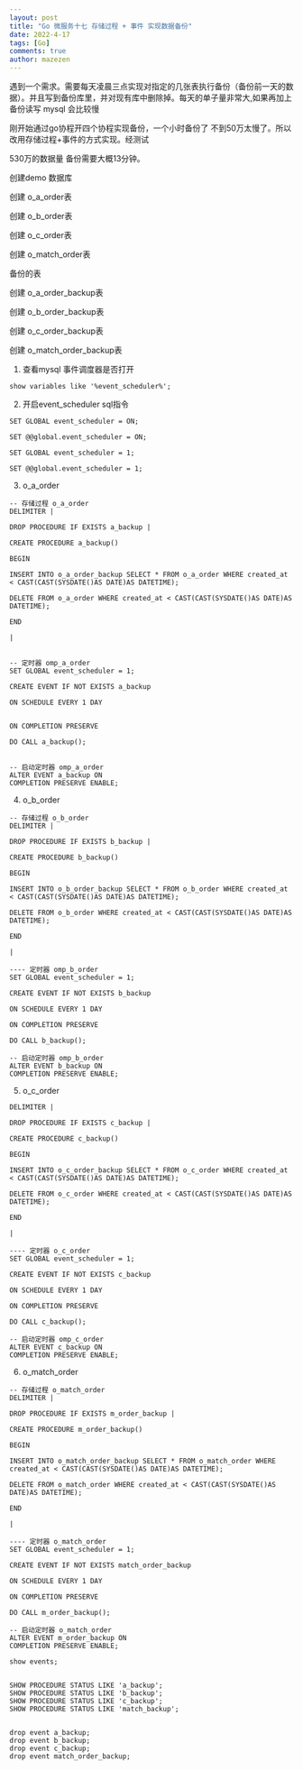 ```yaml
---
layout: post
title: "Go 微服务十七 存储过程 + 事件 实现数据备份"
date: 2022-4-17
tags: [Go]
comments: true
author: mazezen
---
```



遇到一个需求。需要每天凌晨三点实现对指定的几张表执行备份（备份前一天的数据）。并且写到备份库里，并对现有库中删除掉。每天的单子量非常大,如果再加上备份读写 mysql 会比较慢

刚开始通过go协程开四个协程实现备份，一个小时备份了 不到50万太慢了。所以改用存储过程+事件的方式实现。经测试

530万的数据量 备份需要大概13分钟。



创建demo 数据库

创建 o_a_order表

创建 o_b_order表

创建 o_c_order表

创建 o_match_order表



 备份的表

创建 o_a_order_backup表

创建 o_b_order_backup表

创建 o_c_order_backup表

创建 o_match_order_backup表



1. 查看mysql 事件调度器是否打开

```mysql
show variables like '%event_scheduler%';
```

2. 开启event_scheduler sql指令

```mysql
SET GLOBAL event_scheduler = ON;

SET @@global.event_scheduler = ON;

SET GLOBAL event_scheduler = 1;

SET @@global.event_scheduler = 1;

```

3. o_a_order

```mysql
-- 存储过程 o_a_order
DELIMITER |

DROP PROCEDURE IF EXISTS a_backup |

CREATE PROCEDURE a_backup()

BEGIN

INSERT INTO o_a_order_backup SELECT * FROM o_a_order WHERE created_at < CAST(CAST(SYSDATE()AS DATE)AS DATETIME);

DELETE FROM o_a_order WHERE created_at < CAST(CAST(SYSDATE()AS DATE)AS DATETIME);

END

|


-- 定时器 omp_a_order
SET GLOBAL event_scheduler = 1;

CREATE EVENT IF NOT EXISTS a_backup

ON SCHEDULE EVERY 1 DAY


ON COMPLETION PRESERVE

DO CALL a_backup();


-- 启动定时器 omp_a_order
ALTER EVENT a_backup ON
COMPLETION PRESERVE ENABLE;

```

4. o_b_order

```mysql
-- 存储过程 o_b_order
DELIMITER |

DROP PROCEDURE IF EXISTS b_backup |

CREATE PROCEDURE b_backup()

BEGIN

INSERT INTO o_b_order_backup SELECT * FROM o_b_order WHERE created_at < CAST(CAST(SYSDATE()AS DATE)AS DATETIME);

DELETE FROM o_b_order WHERE created_at < CAST(CAST(SYSDATE()AS DATE)AS DATETIME);

END

|

---- 定时器 omp_b_order
SET GLOBAL event_scheduler = 1;

CREATE EVENT IF NOT EXISTS b_backup

ON SCHEDULE EVERY 1 DAY

ON COMPLETION PRESERVE

DO CALL b_backup();

-- 启动定时器 omp_b_order
ALTER EVENT b_backup ON
COMPLETION PRESERVE ENABLE;
```

5. o_c_order

```mysql
DELIMITER |

DROP PROCEDURE IF EXISTS c_backup |

CREATE PROCEDURE c_backup()

BEGIN

INSERT INTO o_c_order_backup SELECT * FROM o_c_order WHERE created_at < CAST(CAST(SYSDATE()AS DATE)AS DATETIME);

DELETE FROM o_c_order WHERE created_at < CAST(CAST(SYSDATE()AS DATE)AS DATETIME);

END

|

---- 定时器 o_c_order
SET GLOBAL event_scheduler = 1;

CREATE EVENT IF NOT EXISTS c_backup

ON SCHEDULE EVERY 1 DAY

ON COMPLETION PRESERVE

DO CALL c_backup();

-- 启动定时器 omp_c_order
ALTER EVENT c_backup ON
COMPLETION PRESERVE ENABLE;
```

6. o_match_order

```mysql
-- 存储过程 o_match_order
DELIMITER |

DROP PROCEDURE IF EXISTS m_order_backup |

CREATE PROCEDURE m_order_backup()

BEGIN

INSERT INTO o_match_order_backup SELECT * FROM o_match_order WHERE created_at < CAST(CAST(SYSDATE()AS DATE)AS DATETIME);

DELETE FROM o_match_order WHERE created_at < CAST(CAST(SYSDATE()AS DATE)AS DATETIME);

END

|

---- 定时器 o_match_order
SET GLOBAL event_scheduler = 1;

CREATE EVENT IF NOT EXISTS match_order_backup

ON SCHEDULE EVERY 1 DAY

ON COMPLETION PRESERVE

DO CALL m_order_backup();

-- 启动定时器 o_match_order
ALTER EVENT m_order_backup ON
COMPLETION PRESERVE ENABLE;
```





```mysql
show events;


SHOW PROCEDURE STATUS LIKE 'a_backup';
SHOW PROCEDURE STATUS LIKE 'b_backup';
SHOW PROCEDURE STATUS LIKE 'c_backup';
SHOW PROCEDURE STATUS LIKE 'match_backup';


drop event a_backup;
drop event b_backup;
drop event c_backup;
drop event match_order_backup;
```

